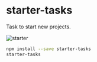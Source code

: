 # starter-tasks

Task to start new projects.

![starter](https://i.gifer.com/1yrv.gif)

```bash
npm install --save starter-tasks
starter-tasks
```
